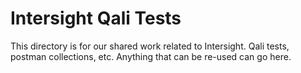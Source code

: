 # Intersight Qali Tests

This directory is for our shared work related to Intersight. Qali tests, postman collections, etc. Anything that can be re-used can go here. 

